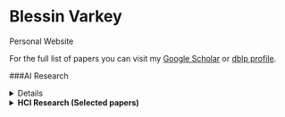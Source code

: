 # Blessin Varkey
Personal Website 
<br>

For the full list of papers you can visit my [Google Scholar](https://scholar.google.co.in/citations?user=LyH1LVAAAAAJ&hl=en) or [dblp profile](https://dblp.org/pid/176/4218.html). 

###AI Research

<details>
### [Gaze-based Screening of Autistic Traits for Adolescents and Young Adults using Prosaic Videos](https://dl.acm.org/doi/abs/10.1145/3378393.3402242)
  
**Abstract**
<br>

> Autism Spectrum Disorder (ASD) is a universal and often lifelong neuro-developmental disorder. Individuals with ASD often present comorbidities such as epilepsy, depression, and anxiety. In the United States, in 2014, 1 out of 68 people was affected by autism, but worldwide, the number of affected people drops to 1 in 160. This disparity is primarily due to underdiagnosis and unreported cases in resource-constrained environments. Wiggins et al. 1 found that, in the US, children of color are under-identified with ASD. Missing a diagnosis is not without consequences; approximately 26% of adults with ASD are under-employed, and are under-enrolled in higher education. Unfortunately, ASD diagnosis is not straightforward and involves a subjective assessment of the patient's behavior. Because such assessments can be noisy and even non-existent in low-resource environments, many cases go unidentified. Many such cases remain undiagnosed even when the patient reaches adolescence or adulthood. There is a need for an objective, low-cost, and ubiquitous approach to diagnose ASD. Autism is often characterized by symptoms such as limited interpersonal and social communication skills, and difficulty in face recognition and emotion interpretation. When watching video media, these symptoms can manifest as reduced eye fixation, resulting in characteristic gaze behaviors. Thus, we developed an approach to screen patients with ASD using their gaze behavior while they watch videos on a laptop screen. We used a dedicated eye tracker to record the participant's gaze. With data from 60 participants (35 with ASD and 25 without ASD), our algorithm demonstrates 92.5% classification accuracy after the participants watched 15 seconds of the video. We also developed a proof-of-concept regression model that estimates the severity of the condition and achieves a mean absolute error of 2.03 on the Childhood Autism Rating Scale (CARS). One of the most common approaches to identify individuals with ASD involves studying family home videos and investigating an infant's gaze and interactions with their families. However, having an expert carefully inspect hours of home video is expensive and unscalable. Our approach is more accessible and ubiquitous as we can directly sense the gaze of the user while they watch videos. Such sensing can be directly deployed on billions of smartphones around the world that are equipped with a front-facing camera. In our current exploration, we use a dedicated eye-tracker but achieving similar performance using an unmodified s martphone c amera is not far-fetched. Our results demonstrate that passively tracking a user's gaze pattern while they watch videos on a screen can enable robust identification of individuals with ASD. Past work has used specially-created visual content to detect ASD, but getting large sets of the population to watch specific videos is hard. Thus, we focus on generic content and selected four prosaic video scenes as a proof of concept. Our research team includes experienced psychologists to inform the study design and contextualize the performance of the final system. Although our gaze tracking approach cannot yet replace a clinical assessment, we believe it could be valuable for screening individuals passively, as they consume media content on computing devices (e.g., YouTube, Netflix, in-game cut scenes). We believe our efforts in estimating condition severity is also an essential first step towards building an entirely automated, in-home screening, and condition management tool. With rapid advancements in gaze tracking on consumer devices (e.g., Apple iPhone, HTC Vive), autism detection could be included on modern computing devices as a downloadable app or background feature, and potentially reduce the number of undiagnosed cases. Such a system could also track the efficacy of treatment and interventions. Additionally, ASD detection could be used to automatically adapt user interfaces, which has been shown to improve accessibility.
<br>

### [VisualMath: An Automated Visualization System for Understanding Math Word-Problems](https://dl.acm.org/doi/abs/10.1145/3030024.3040989)
> Math word problems are difficult for students to start with since they involve understanding the problem? s context and abstracting out its underlying mathematical operations. A visual understanding of the problem at hand can be very useful for the comprehension of the problem. We present a system VisualMath that uses machine learning tools and crafted visual logic to automatically generate appropriate visualizations from the text of the word-problems and solve it. We demonstrate the improvements in the understanding of math word-problems by conducting a user study and learning of meaning of relevant new words by students.
<br>

</details>

<details><summary><strong>HCI Research (Selected papers) </strong></summary> 
<br>

### [Promoting joint attention with computer supported collaboration in children with autism](https://dl.acm.org/doi/abs/10.1145/2982142.2982166)

**Abstract**

> There exists mounting evidence in favor of computer supported autism interventions at the individual level. However, the potential benefits of using computer supported collaboration to encourage social interactions between individuals with autism and typically developed individuals are underexplored, particularly in developing regions. We present an exploratory study of a collaborative gesture-based application, Balloons. The application encourages joint attention, which is defined as the shared attention between two individuals towards the same object. Using mixed methods, we evaluated Balloons for three weeks in New Delhi with ten medium-low functioning autistic children. Our findings suggest that employing CSC interventions for children with autism in India provide (a) observable improvements in social interaction with typically developed peers, (b) the opportunity to customize and individualize intervention to cater to a large spectrum of children and (c) the potential opportunity of reducing fears of certain objects.

### [Designing gesture-based applications for individuals with developmental disabilities: guidelines from user studies in India](https://dl.acm.org/doi/abs/10.1145/3161710)

**Abstract**

> Gesture interaction provides a multitude of benefits to individuals with developmental disabilities, from enhancing social, motor and cognitive skills to providing a safe and controlled environment for simulating real-world scenarios. As gesture-based applications gain ground in the special education domain, we study their potential in the Indian context. Together with Tamana, an NGO in New Delhi, we have been conducting a series of exploratory user studies since October 2013. This includes the design and evaluation of three gesture-based applications to impart social and life skills to individuals with developmental disabilities. The Kirana application employs socially appropriate gestures to teach the life skill of buying day-to-day items from a local Indian grocery. Balloons promotes joint attention skills through collaborative interaction. HOPE improves motor coordination and social and cognitive skills, with increasing levels of difficulty. Based on studies with these applications, this article presents guidelines for designing gesture-based applications for individuals with developmental disabilities. The guidelines focus on (a) designing applications that cater to a larger group of individuals to encourage collaboration and inclusion, for instance, providing easy and controllable transitions between different task levels, and balancing interaction and content complexity; (b) addressing the challenges in conducting research in this domain, with respect to ethical and procedural decisions; and (c) designing for technology acceptance within the Indian context, for example, by following a collaborative and stakeholder inclusive approach, and addressing apprehensions towards technology adoption. These guidelines aim to benefit other practitioners working in this domain and especially in the educational technology context of India.


### [Computer assisted autism interventions for india](https://dl.acm.org/doi/abs/10.1145/3010915.3011007)

**Abstract**

> Early intervention is critical for children with autism. To provide affordable computer assisted therapies for developing countries, we construct infrastructures for translating and adapting early intervention programs such as TOBY to an Indian context. A Hindi prototype is built and two trials are conducted, showing that the technology was accepted and that the children learnt skills using both language versions, with the children using the Hindi prototype achieving slightly better measurable outcomes.


### Contact Me

| Contact Method |  |
| --- | --- |
| Professional Email | blessinvarkey@tamana.ngo |
| Personal Email | blessinvarkey@gmail.com |
| LinkedIn | [linkedin.com/in/blessinvarkey/](https://www.linkedin.com/in/blessinvarkey/) |
